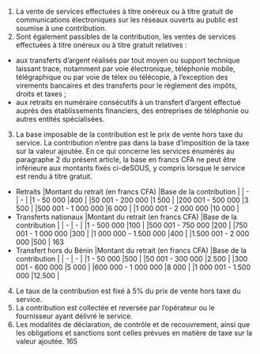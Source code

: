 1) La vente de services effectuées à titre onéreux ou à titre gratuit de communications  électroniques  sur  les  réseaux  ouverts  au  public  est  soumise  à  une contribution.
2) Sont également passibles de la contribution, les ventes de services effectuées à
titre onéreux ou à titre gratuit relatives :
- aux transferts d’argent réalisés par tout moyen ou support technique laissant
trace, notamment par voie électronique, téléphonie mobile, télégraphique ou par voie de télex  ou  télécopie,  à  l’exception  des  virements  bancaires  et  des  transferts  pour  le règlement des impôts, droits et taxes ;
- aux retraits en numéraire consécutifs à un transfert d’argent effectué auprès
des établissements financiers, des entreprises de téléphonie ou autres entités spécialisées.
3) La base imposable de la contribution est le prix de vente hors taxe du service. La
contribution n’entre pas dans la base d’imposition de la taxe sur la valeur ajoutée.
En ce qui concerne les services énumérés au paragraphe 2 du présent article, la base en francs CFA ne peut être inférieure aux montants fixés ci-deSOUS, y compris lorsque le service est rendu à titre gratuit.
- Retraits
|Montant du retrait (en francs CFA) |Base de la contribution |
| - | - |
|1 - 50 000 |400 |
|50 001 - 200 000 |1 500 |
|200 001 - 500 000 |3 500 |
|500 001 - 1 000 000 |6 000 |
|1 000 001 - 2 000 000 |10 000 |
- Transferts nationaux
|Montant du retrait (en francs CFA) |Base de la contribution |
| - | - |
|1 - 500 000 |100 |
|500 001 - 750 000 |200 |
|750 001 - 1 000 000 |300 |
|1 000 000 - 1.500 000 |400 |
|1.500 001 - 2 000 000 |500 |
163
- Transfert hors du Bénin
|Montant du retrait (en francs CFA) |Base de la contribution |
| - | - |
|1 - 50 000 |500 |
|50 001 - 300 000 |2.500 |
|300 001 - 600 000 |5 000 |
|600 000 - 1 000 000 |8 000 |
|1 000 001 - 1.500 000 |12.500 |
4) Le taux de la contribution est fixé à 5% du prix de vente hors taxe du service.
4) La contribution est collectée et reversée par l’opérateur ou le fournisseur ayant
délivré le service.
6) Les modalités de déclaration, de contrôle et de recouvrement, ainsi que les
obligations et sanctions sont celles prévues en matière de taxe sur la valeur ajoutée.
165